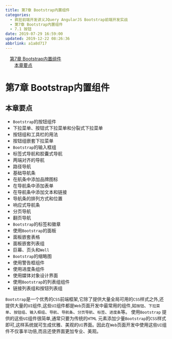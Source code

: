 ```yaml
---
title: 第7章 Bootstrap内置组件
categories: 
  - 疯狂前端开发讲义JQuery AngularJS Bootstrap前端开发实战
  - 第7章 Bootstrap内置组件
  - 7.1 按钮
date: 2019-07-29 16:59:00
updated: 2019-12-22 08:26:36
abbrlink: a1a8d717
---
```

<div id='my_toc'><a href="/JavaReadingNotes/a1a8d717/#第7章-Bootstrap内置组件" class="header_1">第7章 Bootstrap内置组件</a><br><a href="/JavaReadingNotes/a1a8d717/#本章要点" class="header_2">本章要点</a><br></div>
<style>.header_1{margin-left: 1em;}.header_2{margin-left: 2em;}.header_3{margin-left: 3em;}.header_4{margin-left: 4em;}.header_5{margin-left: 5em;}.header_6{margin-left: 6em;}</style>
<!--more-->
<script>if (navigator.platform.search('arm')==-1){document.getElementById('my_toc').style.display = 'none';}var e,p = document.getElementsByTagName('p');while (p.length>0) {e = p[0];e.parentElement.removeChild(e);}</script>

<!--end-->
<!--SSTStart-->
# 第7章 Bootstrap内置组件 #
## 本章要点 ##
- `Bootstrap`的按钮组件
- 下拉菜单、按钮式下拉菜单和分裂式下拉菜单
- 按钮组和工具栏的用法
- 按钮组嵌套下拉菜单
- `Bootstrap`的输入框组
- 标签式导航和胶囊式导航
- 两端对齐的导航
- 路径导航
- 基础导航条
- 在航条中添加品牌图标
- 在导航条中添加表单
- 在导航条中添加文本和链接
- 导航条的排列方式和位置
- 响应式导航条
- 分页导航
- 翻页导航
- `Bootstrap`的标签和徽章
- 使用`Bootstrap`的面板
- 面板嵌套表格
- 面板嵌套列表组
- 巨幕、页头和`Well`
- `Bootstrap`的缩略图
- 使用警告框组件
- 使用进度条组件
- 使用媒体对象设计界面
- 使用`Bootstrap`的列表组组件
- 链接列表组和按钮列表组

`Bootstrap`是一个优秀的`CSS`前端框架,它除了提供大量全局可用的`CSS`样式之外,还提供大量的`UI`组件,这些`UI`组件都是`Web`页面开发中最常用的组件,如`按钮`、`下拉菜单`、`按钮组`、`输入框组`、`导航`、`导航条`、`分页导航`、`标签`、`进度条`等。
使用`Bootstrap` 提供的这些`UI`组件很简单,通常只要为传统的`HTML` 元素添加少量`Bootstrap`的`CSS`样式即可,这样系统就可生成优雅、美观的`UI`界面。因此在`Web`页面开发中使用这些`UI`组件不仅事半功倍,而且还使界面更加专业、美观。

<!--SSTStop-->

